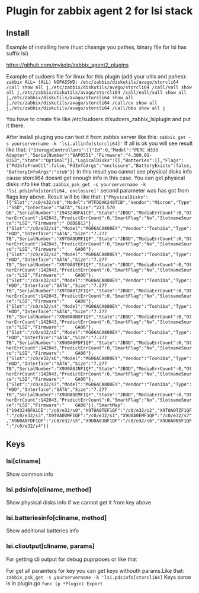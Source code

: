 # Plugin for zabbix agent 2 for lsi stack

## Install

Example of installing here (hust chaange you pathes, binary file for lsi has suffix lsi)

https://github.com/mykolq/zabbix_agent2_plugins 

Example of sudoers file for linux for this plugin (add your utils and pahes):
```zabbix ALL= (ALL) NOPASSWD: /etc/zabbix/diskutils/avago/storcli64 /call show all j,/etc/zabbix/diskutils/avago/storcli64 /call/vall show all j,/etc/zabbix/diskutils/avago/storcli64 /call/eall/sall show all j,/etc/zabbix/diskutils/avago/storcli64 show all j,/etc/zabbix/diskutils/avago/storcli64 /call/cv show all j,/etc/zabbix/diskutils/avago/storcli64 /call/bbu show all j```

You have to create file like /etc/sudoers.d/sudoers_zabbix_lsiplugin and put it there.

After inslall pluging you can test it from zabbix server like this:
```zabbix_get -s yourservername -k 'lsi.allinfo[storcli64]'```
If all is ok you will see result like that:
```{"StorageControllers":[{"Id":0,"Model":"PERC H330 Adapter","SerialNumber":"9AP0551","Firmware":"4.300.01-8353","State":"Optimal"}],"LogicalDisks":[],"Batteries":[],"Flags":{"PdInfoFromCtl":false,"PdInfoArgs":"enclosure","BatteryExists":false,"BatteryInfoArgs":"stub"}}```
In this result you cannot see physical disks info cause storcli64 doesnt get enough info in this case. You can get physical disks info like that:
```zabbix_psk_get -s yourservername -k 'lsi.pdsinfo[storcli64, enclosure]'``` second parameter was has got from flags key above.
Result will be like that:
```{"PhysicalDisks":[{"Slot":"/c0/e32/s0","Model":"MTFDDAK240TCB","Vendor":"Micron","Type":"SSD","Interface":"SATA","Size":"223.570 GB","SerialNumber":"194324BFA1CE","State":"JBOD","MediaErrCount":0,"OtherErrCount":142043,"PredictErrCount":0,"SmartFlag":"No","SlotnameSource":"LSI","Firmware":" D0DE012"},{"Slot":"/c0/e32/s1","Model":"MG06ACA800EY","Vendor":"Toshiba","Type":"HDD","Interface":"SATA","Size":"7.277 TB","SerialNumber":"X9T0A0UMF1QF","State":"JBOD","MediaErrCount":0,"OtherErrCount":142043,"PredictErrCount":0,"SmartFlag":"No","SlotnameSource":"LSI","Firmware":"    GA06"},{"Slot":"/c0/e32/s2","Model":"MG06ACA800EY","Vendor":"Toshiba","Type":"HDD","Interface":"SATA","Size":"7.277 TB","SerialNumber":"X9T0A0TEF1QF","State":"JBOD","MediaErrCount":0,"OtherErrCount":142043,"PredictErrCount":0,"SmartFlag":"No","SlotnameSource":"LSI","Firmware":"    GA06"},{"Slot":"/c0/e32/s3","Model":"MG06ACA800EY","Vendor":"Toshiba","Type":"HDD","Interface":"SATA","Size":"7.277 TB","SerialNumber":"X9T0A0TZF1QF","State":"JBOD","MediaErrCount":0,"OtherErrCount":142043,"PredictErrCount":0,"SmartFlag":"No","SlotnameSource":"LSI","Firmware":"    GA06"},{"Slot":"/c0/e32/s4","Model":"MG06ACA800EY","Vendor":"Toshiba","Type":"HDD","Interface":"SATA","Size":"7.277 TB","SerialNumber":"X9U0A0N5F1QF","State":"JBOD","MediaErrCount":0,"OtherErrCount":142043,"PredictErrCount":0,"SmartFlag":"No","SlotnameSource":"LSI","Firmware":"    GA06"},{"Slot":"/c0/e32/s5","Model":"MG06ACA800EY","Vendor":"Toshiba","Type":"HDD","Interface":"SATA","Size":"7.277 TB","SerialNumber":"X9U0A0FDF1QF","State":"JBOD","MediaErrCount":0,"OtherErrCount":142043,"PredictErrCount":0,"SmartFlag":"No","SlotnameSource":"LSI","Firmware":"    GA06"},{"Slot":"/c0/e32/s6","Model":"MG06ACA800EY","Vendor":"Toshiba","Type":"HDD","Interface":"SATA","Size":"7.277 TB","SerialNumber":"X9U0A0JNF1QF","State":"JBOD","MediaErrCount":0,"OtherErrCount":142043,"PredictErrCount":0,"SmartFlag":"No","SlotnameSource":"LSI","Firmware":"    GA06"},{"Slot":"/c0/e32/s7","Model":"MG06ACA800EY","Vendor":"Toshiba","Type":"HDD","Interface":"SATA","Size":"7.277 TB","SerialNumber":"X9U0A0EMF1QF","State":"JBOD","MediaErrCount":0,"OtherErrCount":142043,"PredictErrCount":0,"SmartFlag":"No","SlotnameSource":"LSI","Firmware":"    GA06"}],"SmartMap":{"194324BFA1CE":"/c0/e32/s0","X9T0A0TEF1QF":"/c0/e32/s2","X9T0A0TZF1QF":"/c0/e32/s3","X9T0A0UMF1QF":"/c0/e32/s1","X9U0A0EMF1QF":"/c0/e32/s7","X9U0A0FDF1QF":"/c0/e32/s5","X9U0A0JNF1QF":"/c0/e32/s6","X9U0A0N5F1QF":"/c0/e32/s4"}}```

## Keys

### lsi[cliname]
Show common info
### lsi.pdsinfo[cliname, method]
Show physical disks info if we cannot get it from key above
### lsi.batteriesinfo[cliname, method]
Show additional batteries info
### lsi.clioutput[cliname, params]
For getting cli output for debug puprposes or like that

For get all paramters for key you can get keys withouth params.Like that:
```zabbix_psk_get -s yourservername -k 'lsi.pdsinfo[storcli64]```
Keys sorce is in plugin.go ```func (p *Plugin) Export```
